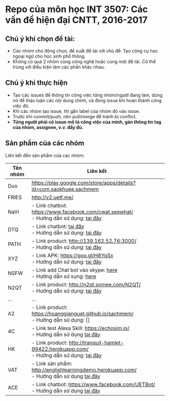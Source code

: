 ﻿# Repo của môn học INT 3507: Các vấn đề hiện đại CNTT, 2016-2017

## Chú ý khi chọn đề tài:
- Các nhóm chủ động chọn, đề xuất đề tài với chủ đề: Tạo công cụ học ngoại ngữ cho học sinh phổ thông.
- Không có quá 2 nhóm cùng công nghệ hoặc cùng một đề tài. Có thể trùng với điều kiện làm các phần khác nhau.
 
## Chú ý khi thực hiện
- Tạo các issues để thông tin công việc từng nhóm/người đang làm, dùng nó để thảo luận các nội dung chính, và đóng issue khi hoàn thành công việc đó.
- Khi các nhóm tạo issue, thì gắn label của nhóm đó vào issue.
- Trước khi commit/push, nên pull/merge để tránh bị conflict.
- **Từng người phải có issue mô tả công việc của mình, gán thông tin tag của nhóm, assignee, v.v. đầy đủ.**

## Sản phẩm của các nhóm
Liên kết đến sản phẩm của các nhóm:

| Tên nhóm | Liên kết  |
|---|---|
| Duo | https://play.google.com/store/apps/details?id=com.saokhuee.sachmem  |
| FRIES  | http://v2.uetf.me/ |
| NaVi  | - Link chatbot: https://www.facebook.com/cwat.seewhat/ <br/> - Hướng dẫn sử dụng: [tại đây](https://github.com/trieudh58/int3507-2016/blob/master/NaVi/README.md)|
| DTQ  | - Link chatbot: [tại đây](https://www.facebook.com/Learning-English-Bot-302820536747403/) <br/> - Hướng dẫn sử dụng: [tại đây](https://github.com/truonganhhoang/int3507-2016/tree/master/DTQ)|
| PATH  | - Link product: http://139.162.52.76:3000/ <br/> - Hướng dẫn sử dụng: [tại đây](https://drive.google.com/file/d/0B2Jn2nDeL0uUbDlmdVozazFLZU0/view?usp=sharing) |
| XYZ  | - Link APK:  https://goo.gl/H8YqSx <br/> - Hướng dẫn sử dụng: [tại đây](https://github.com/trangnt58/int3507-2016/blob/master/xyz/README.md) |
| NSFW | - Link add Chat bot vào skype: [here](https://join.skype.com/bot/455b9e86-db27-4a3a-86c8-df9cc15ccc09) <br/> - Hướng dẫn sử sụng: [here](https://github.com/truonganhhoang/int3507-2016/blob/master/NSFW/FAQ%20Bot%20V2/README.md)
| N2QT  | - Link product: http://n2qt.somee.com/N2QT/ <br/> - Hướng dẫn sử dụng: [tại đây](https://github.com/truonganhhoang/int3507-2016/blob/master/N2QT/README.md) |
| ...  | ... |
| A2 | - Link product: https://hoanggianguet.github.io/sachmem/ <br/> - Hướng dẫn sử dụng: [] |
| 4C | - Link test Alexa Skill: https://echosim.io/ <br/> - Hướng dẫn sử dụng [tại đây](https://github.com/truonganhhoang/int3507-2016/commit/275c5e14a81bdcfbae0909afc29d2f249b4a8f9d)|
| HK | - Link product: http://tranquil-hamlet-99422.herokuapp.com/ <br/> - Hướng dẫn sử dụng: [tại đây](https://github.com/truonganhhoang/int3507-2016/blob/master/HK/README.md) |
| VAT | - Link sản phẩm: http://englishlearningdemo.herokuapp.com/ <br> - Hướng dẫn sử dụng [tại đây](https://github.com/truonganhhoang/int3507-2016/blob/master/VAT/README.md)
| ACE  | - Link chatbot: https://www.facebook.com/UETBot/ <br> - Hướng dẫn sử dụng [tại đây](https://github.com/truonganhhoang/int3507-2016/blob/master/ACE/README.md#hướng-dẫn-sử-dụng)|
